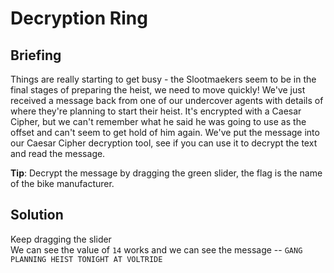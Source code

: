 # Decryption Ring

## Briefing
Things are really starting to get busy - the Slootmaekers seem to be in the final stages of preparing the heist, we need to move quickly! We've just received a message back from one of our undercover agents with details of where they're planning to start their heist. It's encrypted with a Caesar Cipher, but we can't remember what he said he was going to use as the offset and can't seem to get hold of him again. We've put the message into our Caesar Cipher decryption tool, see if you can use it to decrypt the text and read the message. <br/>

**Tip**: Decrypt the message by dragging the green slider, the flag is the name of the bike manufacturer.

## Solution
Keep dragging the slider <br/>
We can see the value of `14` works and we can see the message -- `GANG PLANNING HEIST TONIGHT AT VOLTRIDE`
